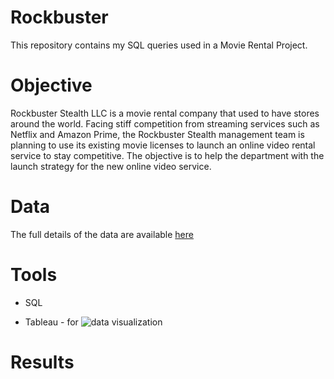 # Rockbuster
This repository contains my SQL queries used in a Movie Rental Project.


#  Objective 

Rockbuster Stealth LLC is a movie rental company that used to have stores around the world. Facing stiff competition from streaming services such as Netflix and Amazon Prime, the Rockbuster Stealth management team is planning to use its existing movie licenses to launch an online video rental service to stay competitive. The objective is to help the department with the launch strategy for the new online video service.

#  Data 

The full details of the data are available [here](Downloads)

# Tools

- SQL
* Tableau - for ![data visualization](https://public.tableau.com/app/profile/carlos.baena/viz/Task10_PresentationResults/Results?publish=yes)

# Results

